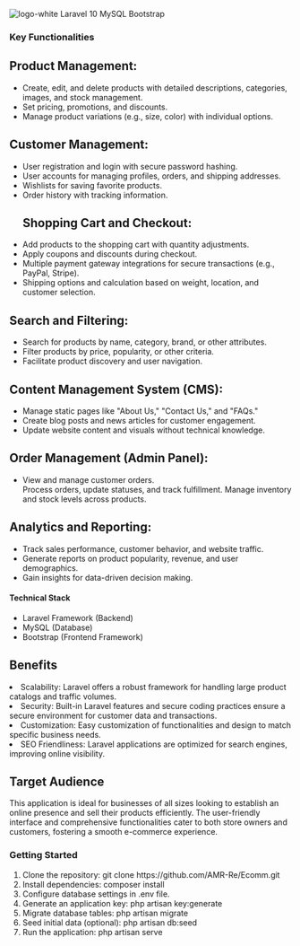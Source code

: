 ![logo-white](https://github.com/AMR-Re/Ecomm/assets/74749937/7c2414b0-2baf-4383-a4ed-0a3d3d5ff038)
Laravel  10 
MySQL
Bootstrap
<h3>Key Functionalities</h3>
<h2>Product Management:</h2>
<ul>
<li>Create, edit, and delete products with detailed descriptions, categories, images, and stock management.</li>
    <li>Set pricing, promotions, and discounts. </li>
<li>Manage product variations (e.g., size, color) with individual options.</li>
    
</ul>
<h2>Customer Management:</h2>
<ul>
<li>User registration and login with secure password hashing.</li>
<li>User accounts for managing profiles, orders, and shipping addresses.</li>
<li>Wishlists for saving favorite products.</li>
<li>Order history with tracking information.</li>
<h2>Shopping Cart and Checkout:</h2>
<li>Add products to the shopping cart with quantity adjustments.</li>
<li>Apply coupons and discounts during checkout.</li>
<li>Multiple payment gateway integrations for secure transactions (e.g., PayPal, Stripe).</li>

<li>Shipping options and calculation based on weight, location, and customer selection.</li>
</ul>

<h2>Search and Filtering:</h2>
<ul>
<li>Search for products by name, category, brand, or other attributes.</li>
<li>Filter products by price, popularity, or other criteria.</li>
<li>Facilitate product discovery and user navigation.</li>
</ul>
<h2>Content Management System (CMS):</h2>
<ul>
<li>Manage static pages like "About Us," "Contact Us," and "FAQs."</li>
<li>Create blog posts and news articles for customer engagement.</li>
<li>Update website content and visuals without technical knowledge.</li>
</ul>
<h2>Order Management (Admin Panel):</h2>
<ul>
<li>View and manage customer orders.</li>
Process orders, update statuses, and track fulfillment.</li>
Manage inventory and stock levels across products.</li>
</ul>
<h2>Analytics and Reporting:</h2>
<ul>
<li>Track sales performance, customer behavior, and website traffic.</li>
<li>Generate reports on product popularity, revenue, and user demographics.</li>
<li>Gain insights for data-driven decision making.</li>
    </ul>
<h4>Technical Stack</h4>
<ul>
<li>Laravel Framework (Backend)</li>
<li>MySQL  (Database)</li>
<li>Bootstrap  (Frontend Framework)</li>
</ul>
<h2>Benefits</h2>
<li>Scalability: Laravel offers a robust framework for handling large product catalogs and traffic volumes.</li>
<li>Security: Built-in Laravel features and secure coding practices ensure a secure environment for customer data and transactions.</li>
<li>Customization: Easy customization of functionalities and design to match specific business needs.</li>
<li>SEO Friendliness: Laravel applications are optimized for search engines, improving online visibility.</li>

<h2>Target Audience</h2>
<p>This application is ideal for businesses of all sizes looking to establish an online presence and sell their products efficiently. The user-friendly interface and comprehensive functionalities cater to both store owners and customers, fostering a smooth e-commerce experience.</p>

<h3>Getting Started</h3>
<ol>
<li>Clone the repository: git clone https://github.com/AMR-Re/Ecomm.git</li>
<li>Install dependencies: composer install</li>
<li>Configure database settings in .env file.</li>
<li>Generate an application key: php artisan key:generate</li>
<li>Migrate database tables: php artisan migrate</li>
<li>Seed initial data (optional): php artisan db:seed</li>
<li>Run the application: php artisan serve</li>
</ol>
